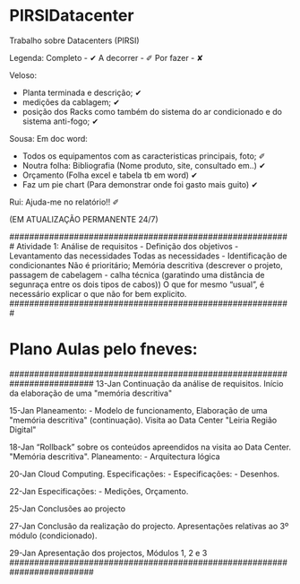# PIRSIDatacenter
Trabalho sobre Datacenters (PIRSI)

Legenda:
Completo - ✔
A decorrer - ✐
Por fazer - ✘

Veloso:
  - Planta terminada e descrição; ✔
  - medições da cablagem; ✔ 
  - posição dos Racks como também do sistema do ar condicionado e do sistema anti-fogo; ✔

Sousa: 
Em doc word: 
  - Todos os equipamentos com as caracteristicas principais, foto; ✐
  - Noutra folha: Bibliografia (Nome produto, site, consultado em..) ✔
  - Orçamento (Folha excel e tabela tb em word) ✔
  - Faz um pie chart (Para demonstrar onde foi gasto mais guito) ✔

Rui:
Ajuda-me no relatório!! ✐

(EM ATUALIZAÇÃO PERMANENTE 24/7)




#########################################################
	Atividade 1: Análise de requisitos
		- Definição dos objetivos
		- Levantamento das necessidades
			Todas as necessidades 
		- Identificação de condicionantes
			Não é prioritário; Memória descritiva (descrever o projeto, passagem de cabelagem - calha técnica (garatindo uma distância de segunraça entre os dois tipos de cabos))
			O que for mesmo “usual”, é necessário explicar o que não for bem explicito. 
#########################################################

# Plano Aulas pelo fneves:

#########################################################################
13-Jan Continuação da análise de requisitos. Início da elaboração de uma "memória descritiva"

15-Jan Planeamento: - Modelo de funcionamento, Elaboração de uma "memória descritiva" (continuação). Visita ao Data Center "Leiria Região Digital"

18-Jan “Rollback” sobre os conteúdos apreendidos na visita ao Data Center. "Memória descritiva". Planeamento: - Arquitectura lógica

20-Jan Cloud Computing. Especificações: - Especificações: - Desenhos.

22-Jan Especificações: - Medições, Orçamento.

25-Jan Conclusões ao projecto

27-Jan Conclusão da realização do projecto. Apresentações relativas ao 3º módulo (condicionado).

29-Jan Apresentação dos projectos, Módulos 1, 2 e 3
#########################################################################
